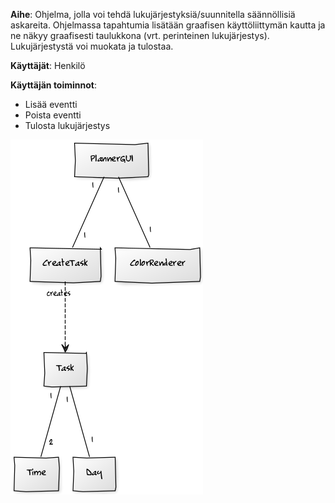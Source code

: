 **Aihe**: Ohjelma, jolla voi tehdä lukujärjestyksiä/suunnitella säännöllisiä askareita. Ohjelmassa tapahtumia lisätään graafisen käyttöliittymän kautta ja ne näkyy graafisesti taulukkona (vrt. perinteinen lukujärjestys). Lukujärjestystä voi muokata ja tulostaa.

**Käyttäjät**: Henkilö

**Käyttäjän toiminnot**: 
* Lisää eventti
* Poista eventti
* Tulosta lukujärjestys

![Luokkakaavio](/dokumentaatio/luokkakaavio_12.02.png)
